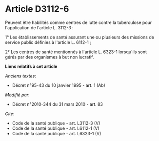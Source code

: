 # Article D3112-6

Peuvent être habilités comme centres de lutte contre la tuberculose pour l'application de l'article L. 3112-3 : 

1° Les établissements de santé assurant une ou plusieurs des missions de service public définies à l'article L. 6112-1 ; 

2° Les centres de santé mentionnés à l'article L. 6323-1 lorsqu'ils sont gérés par des organismes à but non lucratif.

**Liens relatifs à cet article**

_Anciens textes_:

  - Décret n°95-43 du 10 janvier 1995 - art. 1 (Ab)

_Modifié par_:

  - Décret n°2010-344 du 31 mars 2010 - art. 83

_Cite_:

  - Code de la santé publique - art. L3112-3 (V)
  - Code de la santé publique - art. L6112-1 (V)
  - Code de la santé publique - art. L6323-1 (V)

